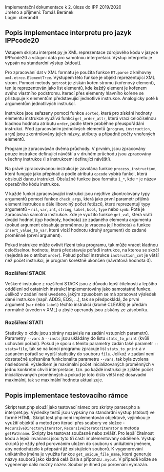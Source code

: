 Implementační dokumentace k 2. úloze do IPP 2019/2020  
Jméno a příjmení: Tomáš Beránek  
Login: xberan46

## Popis implementace interpretu pro jazyk IPPcode20
Vstupem skriptu interpret.py je XML reprezentace zdrojového kódu v jazyce IPPcode20 a vstupni data pro samotnou interpretaci. Výstup interpretu je vypsán na standardní výstup (stdout).

Pro zpracování dat v XML formátu je použita funkce `ET.parse` z knihovny `xml.etree.ElementTree`. Výstupem této funkce je objekt reprezentující XML strom. Pomocí metody `getroot` je získán kořen stromu (kořenový element), ten je reprezentován jako list elementů, kde každý element je kořenem svého vlastního podstromu. Iterací přes elementy hlavního kořene se přistupuje k elementům představující jednotlivé instrukce. Analogicky poté k argumentům jednotlivých instrukcí.

Instrukce jsou seřazeny pomocí funkce `sorted`, která pro získání hodnoty elementu instrukce využívá funkci `get_order_attr`, která vrací celočíselnou kladnou hodnotu atributu `order`, podle které proběhne přeuspořádání instrukcí. Před zpracováním jednolivých elementů (`program`, `instruction`, `argN`) jsou zkontrolovány jejich názvy, atributy a případně počty vnořených elementů.

Program je zpracováván dvěma průchody. V prvním, jsou zpracovány pouze instrukce definující návěští a v druhém průchodu jsou zpracovány všechny instrukce (i s instrukcemi definující návěští).

Na právě zpracovávanou instrukci je zavolána funkce `process_instruction`, která funguje jako přepínač a podle atributu `opcode` vybírá funkci, která obslouží danou instrukci. Obslužné funkce jsou formátu `i_*`, kde `*` je název operačního kódu instrukce.

V každé funkci zpracovávající instrukci jsou nejdříve zkontrolovány typy argumentů pomocí funkce `check_args`, která jako první parametr přijímá element instrukce a dále libovolný počet řetězců, které reprezentují typy argumentů - `nil`, `var`, `int`, `string`, `label`, `bool`, `type` nebo `symb`. Poté je zpracována samotná instrukce. Zde je využito funkce `get_val`, která vrátí dvojici hodnot (typ hodnoty, hodnota) ze zadaného elementu argumentu (pokud argument obsahuje proměnnou je vracena její hodnota) a funkce `insert_value_to_var`, která vloží hodnotu (druhý argument) do zadané proměnné (první argument).

Pokud instrukce může ovlivit řízení toku programu, tak může vracet kladnou celočíselnou hodnotu, která představuje pořadí instrukce, na kterou se skočí (nejedná se o atribut `order`). Pokud pořadí instrukce `instruction_cnt` je větší než počet instrukcí, je program korektně ukončen (návratová hodnota 0).

### Rozšíření STACK
Veškeré instrukce z rozšíření STACK jsou z důvodu lepší čitelnosti a lepšího oddělení od ostatních instrukcí implementovány jako samostatné funkce. Jelikož v zadání není uvedeno, jakým zpusobem se má zpracovat výsledek dané instrukce (např. ADDS, EQS, ...), tak se předpokládá, že první argument (`var` nebo `label`) těchto instrukcí (kromě CLEARS) je předám normálně (uveden v XML) a zbylé operandy jsou získány ze zásobníku.

### Rozšíření STATI
Statistiky o kódu jsou sbírány nezávisle na zadání vstupních parametrů. Parametry `--vars` a `--insts` jsou ukládány do listu `stats_to_print` (kvůli uchování pořadí). Pokud je spolu s těmito parametry zadán také parametr `--stats=file`, tak se na konci programu zpracuje list `stats_to_print` a v zadaném pořadí se vypíší statistiky do souboru `file`. Jelikož v zadání není dostatečně upřesněna funkcionalita parametru `--vars`, tak byla zvolena následovně: výsledkem je maximální počet inicializovaných proměnných v jednu konkrétní chvíli interpretace, tzn. po každé instrukci je zjištěn počet inicializovaných proměnných a pokud je toto číslo větší než dosavadní maximální, tak se maximální hodnota aktualizuje.

## Popis implementace testovacího rámce
Skript test.php slouží jako testovací rámec pro skripty parser.php a interpret.py. Výsledky testů jsou vypsány na standardní výstup (stdout) ve formě HTML. Skript test.php není implementován objektově, vyjimkou je využití objektů a metod pro iteraci přes soubory ve složce - `RecursiveDirectoryIterator`, `RecursiveIteratorIterator` a metoda `getPathname`. Skripty lze testovat současně nebo zvlášť. Pro lepší čitelnost kódu a lepší invarianci jsou tyto tři části implementovány odděleně. Výstup skriptů je vždy před porovnáním uložen do souboru s unikátním jménem, aby nedocházelo k přepsání již existujících souborů. K vygenerování unikátního jména je využita funkce `get_unique_file_name`, která generuje názvy souborů jako kladná celá čísla s příponou `.myout`. V případě kolize se vygeneruje další možný název. Soubor je ihned po porovnání vymazán.
